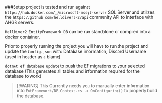 ###Setup
project is tested and run against `https://hub.docker.com/_/microsoft-mssql-server` SQL Server and
utilizes the `https://github.com/helldivers-2/api` community API to interface with AHGS servers.

`HellDiver2_EntityFramework_DB` can be run standalone or compiled into a docker container.

Prior to properly running the project you will have to run the project and update the `Config.json` with:
Database information,
Discord Username (used in header as a blame)


`dotnet ef database update` to push the EF migrations to your selected database 
(This generates all tables and information required for the database to work)
> [!WARING]
> This Currently needs you to manually enter information into `EntFramework/DB_Context.cs -> OnConfiguring()` to properly build the database.

